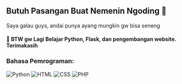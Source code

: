 ## Butuh Pasangan Buat Nemenin Ngoding 🥺

Saya galau guys, andai punya ayang mungkin gw bisa seneng
#### 🌱 BTW gw Lagi Belajar Python, Flask, dan pengembangan website. Terimakasih

### Bahasa Pemrograman:

![Python](https://img.shields.io/badge/Python-3776AB?style=flat&logo=python&logoColor=white)
![HTML](https://img.shields.io/badge/HTML-E34F26?style=flat&logo=html5&logoColor=white)
![CSS](https://img.shields.io/badge/CSS-1572B6?style=flat&logo=css3&logoColor=white)
![PHP](https://img.shields.io/badge/PHP-777BB4?style=flat&logo=php&logoColor=white)
